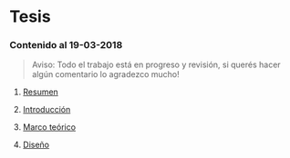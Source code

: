 # Tesis 

### Contenido al 19-03-2018

> Aviso: Todo el trabajo está en progreso y revisión, si querés hacer algún comentario lo agradezco mucho!

1. [Resumen](https://github.com/thessaly/phd/blob/master/phd_ES/tesis/0_resumen.md)

2. [Introducción](https://github.com/thessaly/phd/blob/master/phd_ES/tesis/1_introduccion.md)

3. [Marco teórico](https://github.com/thessaly/phd/blob/master/phd_ES/tesis/2_marcoteorico.md)

4. [Diseño](https://github.com/thessaly/phd/blob/master/phd_ES/tesis/3_disenio.md)
    



